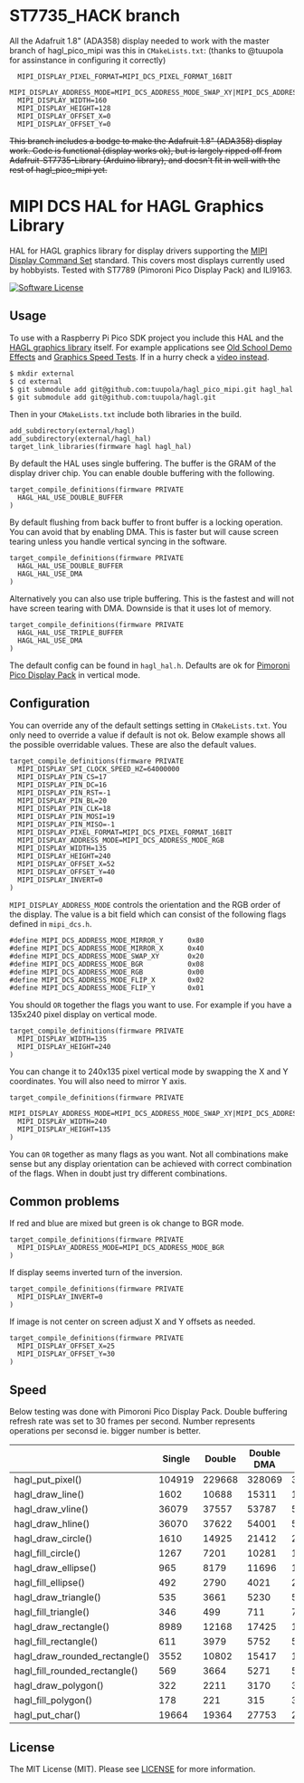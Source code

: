 # ST7735_HACK branch

All the Adafruit 1.8" (ADA358) display needed to work with the master branch of hagl_pico_mipi was this in `CMakeLists.txt`:
(thanks to @tuupola for assinstance in configuring it correctly)

```
  MIPI_DISPLAY_PIXEL_FORMAT=MIPI_DCS_PIXEL_FORMAT_16BIT
  MIPI_DISPLAY_ADDRESS_MODE=MIPI_DCS_ADDRESS_MODE_SWAP_XY|MIPI_DCS_ADDRESS_MODE_MIRROR_Y
  MIPI_DISPLAY_WIDTH=160
  MIPI_DISPLAY_HEIGHT=128
  MIPI_DISPLAY_OFFSET_X=0
  MIPI_DISPLAY_OFFSET_Y=0
 ```


~~This branch includes a bodge to make the Adafruit 1.8" (ADA358) display work. Code is functional (display works ok), but is largely ripped off from Adafruit-ST7735-Library (Arduino library), and doesn't fit in well with the rest of hagl_pico_mipi yet.~~


# MIPI DCS HAL for HAGL Graphics Library

HAL for HAGL graphics library for display drivers supporting the [MIPI Display Command Set](https://www.mipi.org/specifications/display-command-set) standard. This covers most displays currently used by hobbyists. Tested with ST7789 (Pimoroni Pico Display Pack) and ILI9163.

[![Software License](https://img.shields.io/badge/license-MIT-brightgreen.svg?style=flat-square)](LICENSE.md)

## Usage

To use with a Raspberry Pi Pico SDK project you include this HAL and the [HAGL graphics library](https://github.com/tuupola/hagl) itself. For example applications see [Old School Demo Effects](https://github.com/tuupola/pico_effects) and [Graphics Speed Tests](https://github.com/tuupola/pico_effects). If in a hurry check a [video instead](https://vimeo.com/510236080).

```
$ mkdir external
$ cd external
$ git submodule add git@github.com:tuupola/hagl_pico_mipi.git hagl_hal
$ git submodule add git@github.com:tuupola/hagl.git
```

Then in your `CMakeLists.txt` include both libraries in the build.

```
add_subdirectory(external/hagl)
add_subdirectory(external/hagl_hal)
target_link_libraries(firmware hagl hagl_hal)

```

By default the HAL uses single buffering. The buffer is the GRAM of the display driver chip. You can enable double buffering with the following.

```
target_compile_definitions(firmware PRIVATE
  HAGL_HAL_USE_DOUBLE_BUFFER
)
```

By default flushing from back buffer to front buffer is a locking operation. You can avoid that by enabling DMA. This is faster but will cause screen tearing unless you handle vertical syncing in the software.

```
target_compile_definitions(firmware PRIVATE
  HAGL_HAL_USE_DOUBLE_BUFFER
  HAGL_HAL_USE_DMA
)
```

Alternatively you can also use triple buffering. This is the fastest and will not have screen tearing with DMA. Downside is that it uses lot of memory.


```
target_compile_definitions(firmware PRIVATE
  HAGL_HAL_USE_TRIPLE_BUFFER
  HAGL_HAL_USE_DMA
)
```

The default config can be found in `hagl_hal.h`. Defaults are ok for [Pimoroni Pico Display Pack](https://shop.pimoroni.com/products/pico-display-pack) in vertical mode.

## Configuration

You can override any of the default settings setting in `CMakeLists.txt`. You only need to override a value if default is not ok. Below example shows all the possible overridable values. These are also the default values.

```
target_compile_definitions(firmware PRIVATE
  MIPI_DISPLAY_SPI_CLOCK_SPEED_HZ=64000000
  MIPI_DISPLAY_PIN_CS=17
  MIPI_DISPLAY_PIN_DC=16
  MIPI_DISPLAY_PIN_RST=-1
  MIPI_DISPLAY_PIN_BL=20
  MIPI_DISPLAY_PIN_CLK=18
  MIPI_DISPLAY_PIN_MOSI=19
  MIPI_DISPLAY_PIN_MISO=-1
  MIPI_DISPLAY_PIXEL_FORMAT=MIPI_DCS_PIXEL_FORMAT_16BIT
  MIPI_DISPLAY_ADDRESS_MODE=MIPI_DCS_ADDRESS_MODE_RGB
  MIPI_DISPLAY_WIDTH=135
  MIPI_DISPLAY_HEIGHT=240
  MIPI_DISPLAY_OFFSET_X=52
  MIPI_DISPLAY_OFFSET_Y=40
  MIPI_DISPLAY_INVERT=0
)
```

`MIPI_DISPLAY_ADDRESS_MODE` controls the orientation and the RGB order of the display. The value is a bit field which can consist of the following flags defined in `mipi_dcs.h`.

```
#define MIPI_DCS_ADDRESS_MODE_MIRROR_Y      0x80
#define MIPI_DCS_ADDRESS_MODE_MIRROR_X      0x40
#define MIPI_DCS_ADDRESS_MODE_SWAP_XY       0x20
#define MIPI_DCS_ADDRESS_MODE_BGR           0x08
#define MIPI_DCS_ADDRESS_MODE_RGB           0x00
#define MIPI_DCS_ADDRESS_MODE_FLIP_X        0x02
#define MIPI_DCS_ADDRESS_MODE_FLIP_Y        0x01
```

You should `OR` together the flags you want to use. For example if you have a 135x240 pixel display on vertical mode.

```
target_compile_definitions(firmware PRIVATE
  MIPI_DISPLAY_WIDTH=135
  MIPI_DISPLAY_HEIGHT=240
)
```

You can change it to 240x135 pixel vertical mode by swapping the X and Y coordinates. You will also need to mirror Y axis.

```
target_compile_definitions(firmware PRIVATE
  MIPI_DISPLAY_ADDRESS_MODE=MIPI_DCS_ADDRESS_MODE_SWAP_XY|MIPI_DCS_ADDRESS_MODE_MIRROR_Y
  MIPI_DISPLAY_WIDTH=240
  MIPI_DISPLAY_HEIGHT=135
)
```

You can `OR` together as many flags as you want. Not all combinations make sense but any display orientation can be achieved with correct combination of the flags. When in doubt just try different combinations.

## Common problems

If red and blue are mixed but green is ok change to BGR mode.

```
target_compile_definitions(firmware PRIVATE
  MIPI_DISPLAY_ADDRESS_MODE=MIPI_DCS_ADDRESS_MODE_BGR
)
```

If display seems inverted turn of the inversion.

```
target_compile_definitions(firmware PRIVATE
  MIPI_DISPLAY_INVERT=0
)
```

If image is not center on screen adjust X and Y offsets as needed.

```
target_compile_definitions(firmware PRIVATE
  MIPI_DISPLAY_OFFSET_X=25
  MIPI_DISPLAY_OFFSET_Y=30
)
```

## Speed

Below testing was done with Pimoroni Pico Display Pack. Double buffering refresh rate was set to 30 frames per second. Number represents operations per seconsd ie. bigger number is better.

|                               | Single | Double    | Double DMA | Triple DMA |
|-------------------------------|--------|-----------|------------|------------|
| hagl_put_pixel()              | 104919 |    229668 |     328069 |     328080 |
| hagl_draw_line()              |   1602 |     10688 |      15311 |      15313 |
| hagl_draw_vline()             |  36079 |     37557 |      53787 |      53877 |
| hagl_draw_hline()             |  36070 |     37622 |      54001 |      53951 |
| hagl_draw_circle()            |   1610 |     14925 |      21412 |      21403 |
| hagl_fill_circle()            |   1267 |      7201 |      10281 |      10320 |
| hagl_draw_ellipse()           |    965 |      8179 |      11696 |      11715 |
| hagl_fill_ellipse()           |    492 |      2790 |       4021 |       2005 |
| hagl_draw_triangle()          |    535 |      3661 |       5230 |       5263 |
| hagl_fill_triangle()          |    346 |       499 |        711 |        716 |
| hagl_draw_rectangle()         |   8989 |     12168 |      17425 |      17420 |
| hagl_fill_rectangle()         |    611 |      3979 |       5752 |       5739 |
| hagl_draw_rounded_rectangle() |   3552 |     10802 |      15417 |      15468 |
| hagl_fill_rounded_rectangle() |    569 |      3664 |       5271 |       5259 |
| hagl_draw_polygon()           |    322 |      2211 |       3170 |       3170 |
| hagl_fill_polygon()           |    178 |       221 |        315 |        319 |
| hagl_put_char()               |  19664 |     19364 |      27753 |      27988 |

## License

The MIT License (MIT). Please see [LICENSE](LICENSE) for more information.
